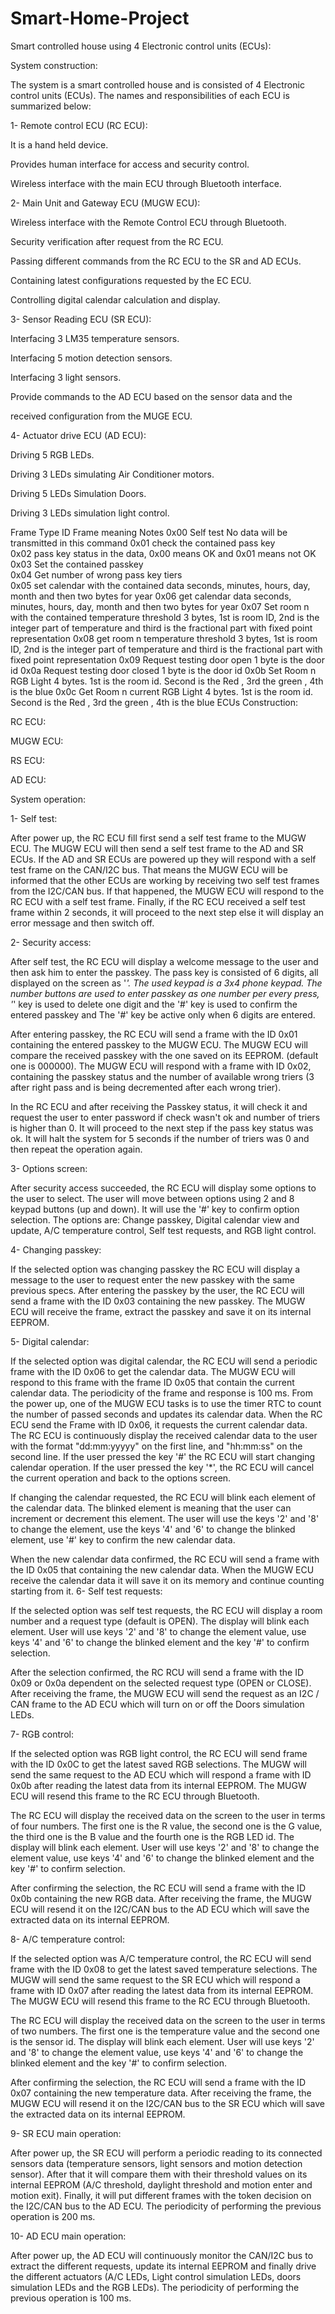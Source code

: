 # Smart-Home-Project
Smart controlled house using 4 Electronic control units (ECUs):



System construction:

The system is a smart controlled house and is consisted of 4 Electronic control units (ECUs). The names and responsibilities of each ECU is summarized below:

1- Remote control ECU (RC ECU):

It is a hand held device.

Provides human interface for access and security control.

Wireless interface with the main ECU through Bluetooth interface.

2- Main Unit and Gateway ECU (MUGW ECU):

Wireless interface with the Remote Control ECU through Bluetooth.

Security verification after request from the RC ECU.

Passing different commands from the RC ECU to the SR and AD ECUs.

Containing latest configurations requested by the EC ECU.

Controlling digital calendar calculation and display.

3- Sensor Reading ECU (SR ECU):

Interfacing 3 LM35 temperature sensors.

Interfacing 5 motion detection sensors.

Interfacing 3 light sensors.

Provide commands to the AD ECU based on the sensor data and the

received configuration from the MUGE ECU.

4- Actuator drive ECU (AD ECU):

Driving 5 RGB LEDs.

Driving 3 LEDs simulating Air Conditioner motors.

Driving 5 LEDs Simulation Doors.

Driving 3 LEDs simulation light control.

Frame Type ID	Frame meaning	Notes
0x00	Self test	No data will be transmitted in this command
0x01	check the contained pass key	
0x02	pass key status	in the data, 0x00 means OK and 0x01 means not OK
0x03	Set the contained passkey	
0x04	Get number of wrong pass key tiers	
0x05	set calendar with the contained data	seconds, minutes, hours, day, month and then two bytes for year
0x06	get calendar data	seconds, minutes, hours, day, month and then two bytes for year
0x07	Set room n with the contained temperature threshold	3 bytes, 1st is room ID, 2nd is the integer part of temperature and third is the fractional part with fixed point representation
0x08	get room n temperature threshold	3 bytes, 1st is room ID, 2nd is the integer part of temperature and third is the fractional part with fixed point representation
0x09	Request testing door open	1 byte is the door id
0x0a	Request testing door closed	1 byte is the door id
0x0b	Set Room n RGB Light	4 bytes. 1st is the room id. Second is the Red , 3rd the green , 4th is the blue
0x0c	Get Room n current RGB Light	4 bytes. 1st is the room id. Second is the Red , 3rd the green , 4th is the blue
ECUs Construction:

RC ECU:


MUGW ECU:


RS ECU:


AD ECU:

System operation:

1- Self test:

After power up, the RC ECU fill first send a self test frame to the MUGW ECU. The MUGW ECU will then send a self test frame to the AD and SR ECUs. If the AD and SR ECUs are powered up they will respond with a self test frame on the CAN/I2C bus. That means the MUGW ECU will be informed that the other ECUs are working by receiving two self test frames from the I2C/CAN bus. If that happened, the MUGW ECU will respond to the RC ECU with a self test frame. Finally, if the RC ECU received a self test frame within 2 seconds, it will proceed to the next step else it will display an error message and then switch off.

2- Security access:

After self test, the RC ECU will display a welcome message to the user and then ask him to enter the passkey. The pass key is consisted of 6 digits, all displayed on the screen as '*'. The used keypad is a 3x4 phone keypad. The number buttons are used to enter passkey as one number per every press, '*' key is used to delete one digit and the '#' key is used to confirm the entered passkey and The '#' key be active only when 6 digits are entered.

After entering passkey, the RC ECU will send a frame with the ID 0x01 containing the entered passkey to the MUGW ECU. The MUGW ECU will compare the received passkey with the one saved on its EEPROM. (default one is 000000). The MUGW ECU will respond with a frame with ID 0x02, containing the passkey status and the number of available wrong triers (3 after right pass and is being decremented after each wrong trier).

In the RC ECU and after receiving the Passkey status, it will check it and request the user to enter password if check wasn't ok and number of triers is higher than 0. It will proceed to the next step if the pass key status was ok. It will halt the system for 5 seconds if the number of triers was 0 and then repeat the operation again.

3- Options screen:

After security access succeeded, the RC ECU will display some options to the user to select. The user will move between options using 2 and 8 keypad buttons (up and down). It will use the '#' key to confirm option selection. The options are: Change passkey, Digital calendar view and update, A/C temperature control, Self test requests, and RGB light control.

4- Changing passkey:

If the selected option was changing passkey the RC ECU will display a message to the user to request enter the new passkey with the same previous specs. After entering the passkey by the user, the RC ECU will send a frame with the ID 0x03 containing the new passkey. The MUGW ECU will receive the frame, extract the passkey and save it on its internal EEPROM.

5- Digital calendar:

If the selected option was digital calendar, the RC ECU will send a periodic frame with the ID 0x06 to get the calendar data. The MUGW ECU will respond to this frame with the frame ID 0x05 that contain the current calendar data. The periodicity of the frame and response is 100 ms. From the power up, one of the MUGW ECU tasks is to use the timer RTC to count the number of passed seconds and updates its calendar data. When the RC ECU send the Frame with ID 0x06, it requests the current calendar data. The RC ECU is continuously display the received calendar data to the user with the format "dd:mm:yyyyy" on the first line, and "hh:mm:ss" on the second line. If the user pressed the key '#' the RC ECU will start changing calendar operation. If the user pressed the key '*', the RC ECU will cancel the current operation and back to the options screen.

If changing the calendar requested, the RC ECU will blink each element of the calendar data. The blinked element is meaning that the user can increment or decrement this element. The user will use the keys '2' and '8' to change the element, use the keys '4' and '6' to change the blinked element, use '#' key to confirm the new calendar data.

When the new calendar data confirmed, the RC ECU will send a frame with the ID 0x05 that containing the new calendar data. When the MUGW ECU receive the calendar data it will save it on its memory and continue counting starting from it.
6- Self test requests:

If the selected option was self test requests, the RC ECU will display a room number and a request type (default is OPEN). The display will blink each element. User will use keys '2' and '8' to change the element value, use keys '4' and '6' to change the blinked element and the key '#' to confirm selection.

After the selection confirmed, the RC RCU will send a frame with the ID 0x09 or 0x0a dependent on the selected request type (OPEN or CLOSE). After receiving the frame, the MUGW ECU will send the request as an I2C / CAN frame to the AD ECU which will turn on or off the Doors simulation LEDs.

7- RGB control:

If the selected option was RGB light control, the RC ECU will send frame with the ID 0x0C to get the latest saved RGB selections. The MUGW will send the same request to the AD ECU which will respond a frame with ID 0x0b after reading the latest data from its internal EEPROM. The MUGW ECU will resend this frame to the RC ECU through Bluetooth.

The RC ECU will display the received data on the screen to the user in terms of four numbers. The first one is the R value, the second one is the G value, the third one is the B value and the fourth one is the RGB LED id. The display will blink each element. User will use keys '2' and '8' to change the element value, use keys '4' and '6' to change the blinked element and the key '#' to confirm selection.

After confirming the selection, the RC ECU will send a frame with the ID 0x0b containing the new RGB data. After receiving the frame, the MUGW ECU will resend it on the I2C/CAN bus to the AD ECU which will save the extracted data on its internal EEPROM.

8- A/C temperature control:

If the selected option was A/C temperature control, the RC ECU will send frame with the ID 0x08 to get the latest saved temperature selections. The MUGW will send the same request to the SR ECU which will respond a frame with ID 0x07 after reading the latest data from its internal EEPROM. The MUGW ECU will resend this frame to the RC ECU through Bluetooth.

The RC ECU will display the received data on the screen to the user in terms of two numbers. The first one is the temperature value and the second one is the sensor id. The display will blink each element. User will use keys '2' and '8' to change the element value, use keys '4' and '6' to change the blinked element and the key '#' to confirm selection.

After confirming the selection, the RC ECU will send a frame with the ID 0x07 containing the new temperature data. After receiving the frame, the MUGW ECU will resend it on the I2C/CAN bus to the SR ECU which will save the extracted data on its internal EEPROM.

9- SR ECU main operation:

After power up, the SR ECU will perform a periodic reading to its connected sensors data (temperature sensors, light sensors and motion detection sensor). After that it will compare them with their threshold values on its internal EEPROM (A/C threshold, daylight threshold and motion enter and motion exit). Finally, it will put different frames with the token decision on the I2C/CAN bus to the AD ECU. The periodicity of performing the previous operation is 200 ms.

10- AD ECU main operation:

After power up, the AD ECU will continuously monitor the CAN/I2C bus to extract the different requests, update its internal EEPROM and finally drive the different actuators (A/C LEDs, Light control simulation LEDs, doors simulation LEDs and the RGB LEDs). The periodicity of performing the previous operation is 100 ms.
